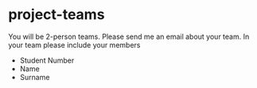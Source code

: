# project-teams

You will be 2-person teams.
Please send me an email about your team.
In your team please include your members

- Student Number 
- Name 
- Surname

